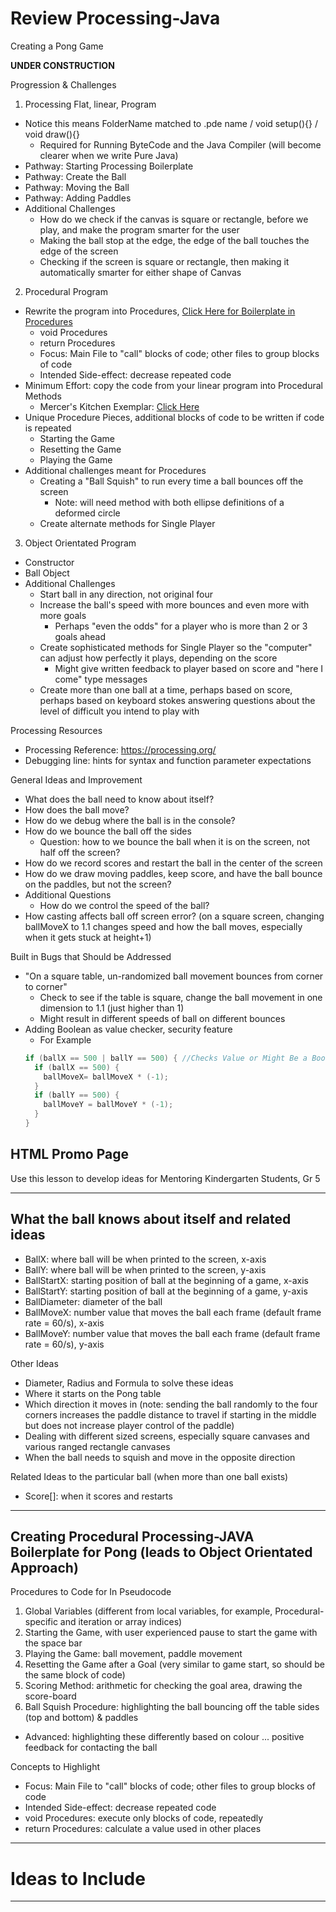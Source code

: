 # Review Processing-Java
Creating a Pong Game

**UNDER CONSTRUCTION**

Progression & Challenges
1. Processing Flat, linear, Program
  - Notice this means FolderName matched to .pde name / void setup(){} / void draw(){}
    - Required for Running ByteCode and the Java Compiler (will become clearer when we write Pure Java)
  - Pathway: Starting Processing Boilerplate
  - Pathway: Create the Ball
  - Pathway: Moving the Ball
  - Pathway: Adding Paddles
  - Additional Challenges
    - How do we check if the canvas is square or rectangle, before we play, and make the program smarter for the user
    - Making the ball stop at the edge, the edge of the ball touches the edge of the screen
    - Checking if the screen is square or rectangle, then making it automatically smarter for either shape of Canvas
2. Procedural Program
  - Rewrite the program into Procedures, <a href="https://github.com/MercersKitchen/CS30/tree/master/Reviewing%20Processing-Java#creating-procedural-processing-java-boilerplate-for-pong-leads-to-object-orientated-approach">Click Here for Boilerplate in Procedures</a>
    - void Procedures
    - return Procedures
    - Focus: Main File to "call" blocks of code; other files to group blocks of code
    - Intended Side-effect: decrease repeated code
  - Minimum Effort: copy the code from your linear program into Procedural Methods
    - Mercer's Kitchen Exemplar: <a href="https://github.com/MercersKitchen/CS30/tree/master/Reviewing%20Processing-Java#creating-procedural-processing-java-boilerplate-for-pong-leads-to-object-orientated-approach">Click Here</a>
  - Unique Procedure Pieces, additional blocks of code to be written if code is repeated
    - Starting the Game
    - Resetting the Game
    - Playing the Game
  - Additional challenges meant for Procedures
    - Creating a "Ball Squish" to run every time a ball bounces off the screen
      - Note: will need method with both ellipse definitions of a deformed circle
    - Create alternate methods for Single Player
3. Object Orientated Program
  - Constructor
  - Ball Object
  - Additional Challenges
    - Start ball in any direction, not original four
    - Increase the ball's speed with more bounces and even more with more goals
      - Perhaps "even the odds" for a player who is more than 2 or 3 goals ahead
    - Create sophisticated methods for Single Player so the "computer" can adjust how perfectly it plays, depending on the score
      - Might give written feedback to player based on score and "here I come" type messages
    - Create more than one ball at a time, perhaps based on score, perhaps based on keyboard stokes answering questions about the level of difficult you intend to play with

Processing Resources
- Processing Reference: https://processing.org/
- Debugging line: hints for syntax and function parameter expectations

General Ideas and Improvement
- What does the ball need to know about itself?
- How does the ball move?
- How do we debug where the ball is in the console?
- How do we bounce the ball off the sides
  - Question: how to we bounce the ball when it is on the screen, not half off the screen?
- How do we record scores and restart the ball in the center of the screen
- How do we draw moving paddles, keep score, and have the ball bounce on the paddles, but not the screen?
- Additional Questions
  - How do we control the speed of the ball?
- How casting affects ball off screen error? (on a square screen, changing ballMoveX to 1.1 changes speed and how the ball moves, especially when it gets stuck at height+1)

Built in Bugs that Should be Addressed
- "On a square table, un-randomized ball movement bounces from corner to corner"
  - Check to see if the table is square, change the ball movement in one dimension to 1.1 (just higher than 1)
  - Might result in different speeds of ball on different bounces
- Adding Boolean as value checker, security feature
  - For Example
  ```Java
  if (ballX == 500 | ballY == 500) { //Checks Value or Might Be a Boolean after value checked
    if (ballX == 500) {
      ballMoveX= ballMoveX * (-1);
    }
    if (ballY == 500) {
      ballMoveY = ballMoveY * (-1);
    }
  }
  ```

## HTML Promo Page
Use this lesson to develop ideas for Mentoring Kindergarten Students, Gr 5

---

## What the ball knows about itself and related ideas

- BallX: where ball will be when printed to the screen, x-axis
- BallY: where ball will be when printed to the screen, y-axis
- BallStartX: starting position of ball at the beginning of a game, x-axis
- BallStartY: starting position of ball at the beginning of a game, y-axis
- BallDiameter: diameter of the ball
- BallMoveX: number value that moves the ball each frame (default frame rate = 60/s), x-axis
- BallMoveY: number value that moves the ball each frame (default frame rate = 60/s), y-axis


Other Ideas
- Diameter, Radius and Formula to solve these ideas
- Where it starts on the Pong table
- Which direction it moves in (note: sending the ball randomly to the four corners increases the paddle distance to travel if starting in the middle but does not increase player control of the paddle)
- Dealing with different sized screens, especially square canvases and various ranged rectangle canvases
- When the ball needs to squish and move in the opposite direction

Related Ideas to the particular ball (when more than one ball exists)
- Score[]: when it scores and restarts

---

## Creating Procedural Processing-JAVA Boilerplate for Pong (leads to Object Orientated Approach)

Procedures to Code for In Pseudocode
1. Global Variables (different from local variables, for example, Procedural-specific and iteration or array indices)
2. Starting the Game, with user experienced pause to start the game with the space bar
3. Playing the Game: ball movement, paddle movement
4. Resetting the Game after a Goal (very similar to game start, so should be the same block of code)
5. Scoring Method: arithmetic for checking the goal area, drawing the score-board
6. Ball Squish Procedure: highlighting the ball bouncing off the table sides (top and bottom) & paddles
  - Advanced: highlighting these differently based on colour ... positive feedback for contacting the ball

Concepts to Highlight
- Focus: Main File to "call" blocks of code; other files to group blocks of code
- Intended Side-effect: decrease repeated code
- void Procedures: execute only blocks of code, repeatedly
- return Procedures: calculate a value used in other places

---

# Ideas to Include


---
